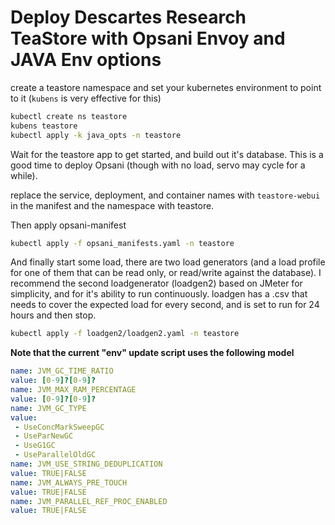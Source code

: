 # Deploy Descartes Research TeaStore with Opsani Envoy and JAVA Env options

create a teastore namespace and set your kubernetes environment to point to it (`kubens` is very effective for this)

```sh
kubectl create ns teastore
kubens teastore
kubectl apply -k java_opts -n teastore
```

Wait for the teastore app to get started, and build out it's database.  This is a good time
to deploy Opsani (though with no load, servo may cycle for a while).

replace the service, deployment, and container names with `teastore-webui` in the manifest and the namespace with teastore.

Then apply opsani-manifest

```sh
kubectl apply -f opsani_manifests.yaml -n teastore
```

And finally start some load, there are two load generators (and a load profile for one of them that can be read only, or read/write against the database).  I recommend the second loadgenerator (loadgen2) based on JMeter for simplicity, and for it's ability to run continuously.  loadgen has a .csv that needs to cover the expected load for every second, and is set to run for 24 hours and then stop.

```sh
kubectl apply -f loadgen2/loadgen2.yaml -n teastore
```

**Note that the current "env" update script uses the following model**

```yaml
name: JVM_GC_TIME_RATIO
value: [0-9]?[0-9]?
name: JVM_MAX_RAM_PERCENTAGE
value: [0-9]?[0-9]?
name: JVM_GC_TYPE
value:
 - UseConcMarkSweepGC
 - UseParNewGC
 - UseG1GC
 - UseParallelOldGC
name: JVM_USE_STRING_DEDUPLICATION
value: TRUE|FALSE
name: JVM_ALWAYS_PRE_TOUCH
value: TRUE|FALSE
name: JVM_PARALLEL_REF_PROC_ENABLED
value: TRUE|FALSE
```

